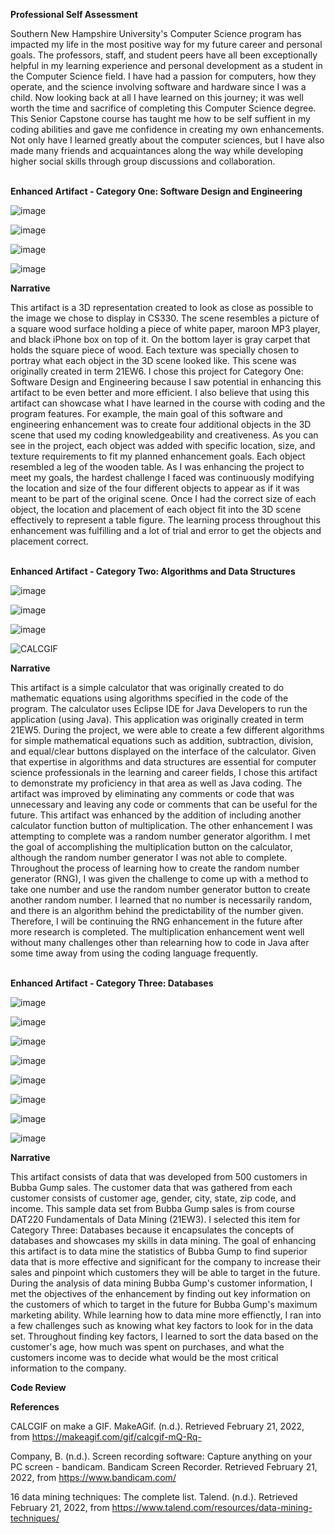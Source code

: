 **Professional Self Assessment**<br/>

Southern New Hampshire University's Computer Science program has impacted my life in the most positive way for my future career and personal goals. The professors, staff, and student peers have all been exceptionally helpful in my learning experience and personal development as a student in the Computer Science field. I have had a passion for computers, how they operate, and the science involving software and hardware since I was a child. Now looking back at all I have learned on this journey; it was well worth the time and sacrifice of completing this Computer Science degree. This Senior Capstone course has taught me how to be self suffient in my coding abilities and gave me confidence in creating my own enhancements. Not only have I learned greatly about the computer sciences, but I have also made many friends and acquaintances along the way while developing higher social skills through group discussions and collaboration.<br/><br/>

**Enhanced Artifact - Category One: Software Design and Engineering**<br/>

![image](https://user-images.githubusercontent.com/76239358/154863944-c055ba86-dd29-4282-be24-a069971ea49c.png)<br/>

![image](https://user-images.githubusercontent.com/76239358/154864202-dc2d7660-cfdd-4021-870f-5496797938fd.png)<br/>

![image](https://user-images.githubusercontent.com/76239358/154864162-9af2070a-d93e-4ee3-8839-2f52cb140d67.png)<br/>

![image](https://user-images.githubusercontent.com/76239358/154864327-2c6f6c2c-2bd5-4950-9bb2-7927b18ff5c4.png)<br/>


**Narrative**<br/>

This artifact is a 3D representation created to look as close as possible to the image we chose to display in CS330. The scene resembles a picture of a square wood surface holding a piece of white paper, maroon MP3 player, and black iPhone box on top of it. On the bottom layer is gray carpet that holds the square piece of wood. Each texture was specially chosen to portray what each object in the 3D scene looked like. This scene was originally created in term 21EW6. I chose this project for Category One: Software Design and Engineering because I saw potential in enhancing this artifact to be even better and more efficient. I also believe that using this artifact can showcase what I have learned in the course with coding and the program features. For example, the main goal of this software and engineering enhancement was to create four additional objects in the 3D scene that used my coding knowledgeability and creativeness. As you can see in the project, each object was added with specific location, size, and texture requirements to fit my planned enhancement goals. Each object resembled a leg of the wooden table. As I was enhancing the project to meet my goals, the hardest challenge I faced was continuously modifying the location and size of the four different objects to appear as if it was meant to be part of the original scene. Once I had the correct size of each object, the location and placement of each object fit into the 3D scene effectively to represent a table figure. The learning process throughout this enhancement was fulfilling and a lot of trial and error to get the objects and placement correct.<br/><br/>

**Enhanced Artifact - Category Two: Algorithms and Data Structures**<br/>

![image](https://user-images.githubusercontent.com/76239358/154867771-6579add3-1950-4e21-b86f-f00a119ee375.png)<br/>

![image](https://user-images.githubusercontent.com/76239358/154867829-ebe8512d-a8ba-4881-be87-b8bb7a73093b.png)<br/>

![image](https://user-images.githubusercontent.com/76239358/154867350-94db8222-d627-4f4d-a016-6b414849f607.png)<br/>

![CALCGIF](https://user-images.githubusercontent.com/76239358/154867676-d51f0def-8fc8-4124-b241-7a4234767bde.gif)<br/>


**Narrative**<br/>

This artifact is a simple calculator that was originally created to do mathematic equations using algorithms specified in the code of the program. The calculator uses Eclipse IDE for Java Developers to run the application (using Java). This application was originally created in term 21EW5. During the project, we were able to create a few different algorithms for simple mathematical equations such as addition, subtraction, division, and equal/clear buttons displayed on the interface of the calculator. Given that expertise in algorithms and data structures are essential for computer science professionals in the learning and career fields, I chose this artifact to demonstrate my proficiency in that area as well as Java coding. The artifact was improved by eliminating any comments or code that was unnecessary and leaving any code or comments that can be useful for the future. This artifact was enhanced by the addition of including another calculator function button of multiplication. The other enhancement I was attempting to complete was a random number generator algorithm. I met the goal of accomplishing the multiplication button on the calculator, although the random number generator I was not able to complete. Throughout the process of learning how to create the random number generator (RNG), I was given the challenge to come up with a method to take one number and use the random number generator button to create another random number. I learned that no number is necessarily random, and there is an algorithm behind the predictability of the number given. Therefore, I will be continuing the RNG enhancement in the future after more research is completed. The multiplication enhancement went well without many challenges other than relearning how to code in Java after some time away from using the coding language frequently.<br/><br/>

**Enhanced Artifact - Category Three: Databases**<br/>

![image](https://user-images.githubusercontent.com/76239358/154873226-e7b0ced4-f465-49c6-bb67-265ca9812c4e.png)
<br/>

![image](https://user-images.githubusercontent.com/76239358/154873816-c77cda9b-dfef-4f33-8796-a1bb2360c4c3.png)
<br/>

![image](https://user-images.githubusercontent.com/76239358/154873852-c055978e-8b69-4a1f-9603-e423644817e2.png)
<br/>

![image](https://user-images.githubusercontent.com/76239358/154873938-2a5d3c23-df87-49dc-b773-09e417056697.png)
<br/>

![image](https://user-images.githubusercontent.com/76239358/154873977-5a403fba-64f0-450e-ae90-81dc3159cb35.png)
<br/>

![image](https://user-images.githubusercontent.com/76239358/154874085-7e080b54-a61f-4eaa-b736-1cccfd0e15f1.png)
<br/>

![image](https://user-images.githubusercontent.com/76239358/154874189-35808a2c-04e0-41fc-bb90-5f3e9661c203.png)
<br/>

![image](https://user-images.githubusercontent.com/76239358/154874232-40d83c65-3680-4698-b176-25d84374c3fd.png)
<br/>

**Narrative**<br/>

This artifact consists of data that was developed from 500 customers in Bubba Gump sales. The customer data that was gathered from each customer consists of customer age, gender, city, state, zip code, and income. This sample data set from Bubba Gump sales is from course DAT220 Fundamentals of Data Mining (21EW3). I selected this item for Category Three: Databases because it encapsulates the concepts of databases and showcases my skills in data mining. The goal of enhancing this artifact is to data mine the statistics of Bubba Gump to find superior data that is more effective and significant for the company to increase their sales and pinpoint which customers they will be able to target in the future. During the analysis of data mining Bubba Gump's customer information, I met the objectives of the enhancement by finding out key information on the customers of which to target in the future for Bubba Gump's maximum marketing ability. While learning how to data mine more effienctly, I ran into a few challenges such as knowing what key factors to look for in the data set. Throughout finding key factors, I learned to sort the data based on the customer's age, how much was spent on purchases, and what the customers income was to decide what would be the most critical information to the company.

**Code Review**<br/>



**References**<br/>

CALCGIF on make a GIF. MakeAGif. (n.d.). Retrieved February 21, 2022, from https://makeagif.com/gif/calcgif-mQ-Rq- <br/>

Company, B. (n.d.). Screen recording software: Capture anything on your PC screen - bandicam. Bandicam Screen Recorder. Retrieved February 21, 2022, from https://www.bandicam.com/ <br/>

16 data mining techniques: The complete list. Talend. (n.d.). Retrieved February 21, 2022, from https://www.talend.com/resources/data-mining-techniques/
